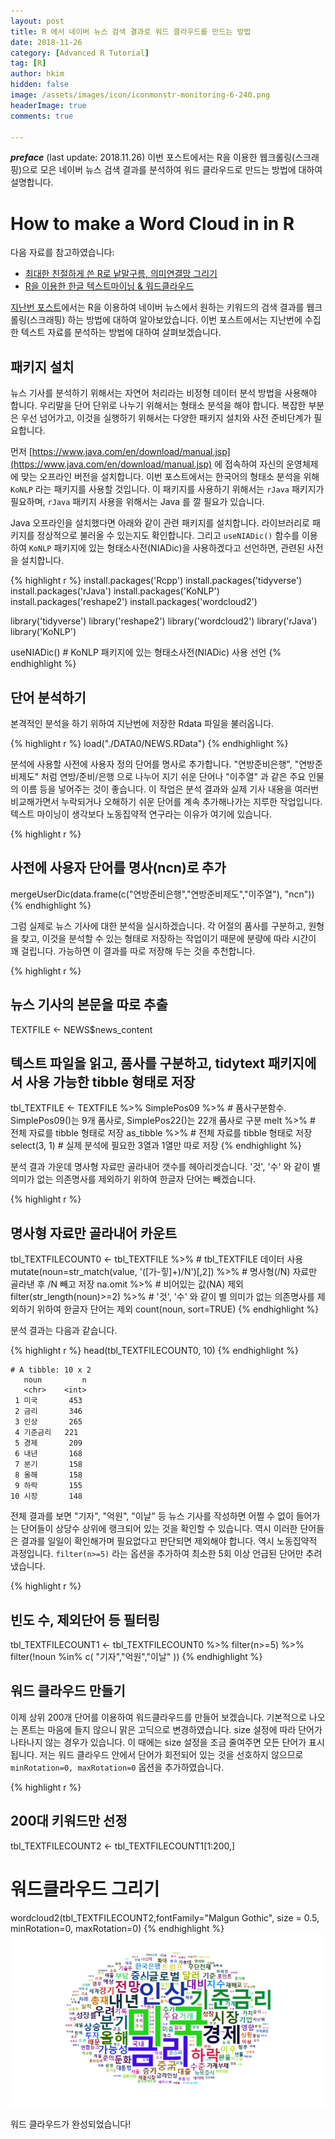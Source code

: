 ```yaml
---
layout: post  
title: R 에서 네이버 뉴스 검색 결과로 워드 클라우드를 만드는 방법  
date: 2018-11-26  
category: [Advanced R Tutorial]  
tag: [R]  
author: hkim  
hidden: false  
image: /assets/images/icon/iconmonstr-monitoring-6-240.png
headerImage: true
comments: true

---
```


***preface*** (last update: 2018.11.26) 이번 포스트에서는 R을 이용한 웹크롤링(스크래핑)으로 모은 네이버 뉴스 검색 결과를 분석하여 워드 클라우드로 만드는 방법에 대하여 설명합니다.

# How to make a Word Cloud in in R

다음 자료를 참고하였습니다:  
- [최대한 친절하게 쓴 R로 낱말구름, 의미연결망 그리기](https://kuduz.tistory.com/1090)
- [R을 이용한 한글 텍스트마이닝 & 워드클라우드](https://kutar37.tistory.com/entry/R%EC%9D%84-%EC%9D%B4%EC%9A%A9%ED%95%9C-%ED%85%8D%EC%8A%A4%ED%8A%B8%EB%A7%88%EC%9D%B4%EB%8B%9D-%EC%9B%8C%EB%93%9C%ED%81%B4%EB%9D%BC%EC%9A%B0%EB%93%9C)

[지난번 포스트](https://dr-hkim.github.io/Naver-News-Web-Scraping-using-Keywords-in-R/)에서는 R을 이용하여 네이버 뉴스에서 원하는 키워드의 검색 결과를 웹크롤링(스크래핑) 하는 방법에 대하여 알아보았습니다. 이번 포스트에서는 지난번에 수집한 텍스트 자료를 분석하는 방법에 대하여 살펴보겠습니다.


## 패키지 설치

뉴스 기사를 분석하기 위해서는 자연어 처리라는 비정형 데이터 분석 방법을 사용해야 합니다. 우리말을 단어 단위로 나누기 위해서는 형태소 분석을 해야 합니다. 복잡한 부분은 우선 넘어가고, 이것을 실행하기 위해서는 다양한 패키지 설치와 사전 준비단계가 필요합니다.

먼저 [https://www.java.com/en/download/manual.jsp](https://www.java.com/en/download/manual.jsp) 에 접속하여 자신의 운영체제에 맞는 오프라인 버전을 설치합니다. 이번 포스트에서는 한국어의 형태소 분석을 위해 `KoNLP` 라는 패키지를 사용할 것입니다. 이 패키지를 사용하기 위해서는 `rJava` 패키지가 필요하며, `rJava` 패키지 사용을 위해서는 Java 를 깔 필요가 있습니다.

Java 오프라인을 설치했다면 아래와 같이 관련 패키지를 설치합니다. 라이브러리로 패키지를 정상적으로 불러올 수 있는지도 확인합니다. 그리고 `useNIADic()` 함수를 이용하여 `KoNLP` 패키지에 있는 형태소사전(NIADic)을 사용하겠다고 선언하면, 관련된 사전을 설치합니다.


{% highlight r %}
install.packages('Rcpp')
install.packages('tidyverse') 
install.packages('rJava')
install.packages('KoNLP')
install.packages('reshape2')
install.packages('wordcloud2')

library('tidyverse')
library('reshape2')
library('wordcloud2')
library('rJava') 
library('KoNLP')

useNIADic() # KoNLP 패키지에 있는 형태소사전(NIADic) 사용 선언
{% endhighlight %}

## 단어 분석하기

본격적인 분석을 하기 위하여 지난번에 저장한 Rdata 파일을 불러옵니다.


{% highlight r %}
load("./DATA0/NEWS.RData")
{% endhighlight %}

분석에 사용할 사전에 사용자 정의 단어를 명사로 추가합니다. "연방준비은행", "연방준비제도" 처럼 연방/준비/은행 으로 나누어 지기 쉬운 단어나 "이주열" 과 같은 주요 인물의 이름 등을 넣어주는 것이 좋습니다. 이 작업은 분석 결과와 실제 기사 내용을 여러번 비교해가면서 누락되거나 오해하기 쉬운 단어를 계속 추가해나가는 지루한 작업입니다. 텍스트 마이닝이 생각보다 노동집약적 연구라는 이유가 여기에 있습니다.


{% highlight r %}
## 사전에 사용자 단어를 명사(ncn)로 추가
mergeUserDic(data.frame(c("연방준비은행","연방준비제도","이주열"), 
"ncn")) 
{% endhighlight %}

그럼 실제로 뉴스 기사에 대한 분석을 실시하겠습니다. 각 어절의 품사를 구분하고, 원형을 찾고, 이것을 분석할 수 있는 형태로 저장하는 작업이기 때문에 분량에 따라 시간이 꽤 걸립니다. 가능하면 이 결과를 따로 저장해 두는 것을 추천합니다.


{% highlight r %}
## 뉴스 기사의 본문을 따로 추출
TEXTFILE <- NEWS$news_content

## 텍스트 파일을 읽고, 품사를 구분하고, tidytext 패키지에서 사용 가능한 tibble 형태로 저장
tbl_TEXTFILE <- TEXTFILE %>% 
  SimplePos09 %>% # 품사구분함수. SimplePos09()는 9개 품사로, SimplePos22()는 22개 품사로 구분 
  melt %>%        # 전체 자료를 tibble 형태로 저장 
  as_tibble %>%   # 전체 자료를 tibble 형태로 저장 
  select(3, 1)    # 실제 분석에 필요한 3열과 1열만 따로 저장 
{% endhighlight %}

분석 결과 가운데 명사형 자료만 골라내어 갯수를 헤아리겟습니다. '것', '수' 와 같이 별 의미가 없는 의존명사를 제외하기 위하여 한글자 단어는 빼겠습니다.


{% highlight r %}
## 명사형 자료만 골라내어 카운트
tbl_TEXTFILECOUNT0 <- tbl_TEXTFILE %>% # tbl_TEXTFILE 데이터 사용 
  mutate(noun=str_match(value, '([가-힣]+)/N')[,2]) %>% # 명사형(/N) 자료만 골라낸 후 /N 빼고 저장 
  na.omit %>% # 비어있는 값(NA) 제외 
  filter(str_length(noun)>=2) %>%  # '것', '수' 와 같이 별 의미가 없는 의존명사를 제외하기 위하여 한글자 단어는 제외
  count(noun, sort=TRUE)
{% endhighlight %}

분석 결과는 다음과 같습니다.


{% highlight r %}
head(tbl_TEXTFILECOUNT0, 10)
{% endhighlight %}

```
# A tibble: 10 x 2
   noun         n
   <chr>    <int>
 1 미국       453
 2 금리       346
 3 인상       265
 4 기준금리   221
 5 경제       209
 6 내년       168
 7 분기       158
 8 올해       158
 9 하락       155
10 시장       148
```

전체 결과를 보면 "기자", "억원", "이날" 등 뉴스 기사를 작성하면 어쩔 수 없이 들어가는 단어들이 상당수 상위에 랭크되어 있는 것을 확인할 수 있습니다. 역시 이러한 단어들은 결과를 일일이 확인해가며 필요없다고 판단되면 제외해야 합니다. 역시 노동집약적 과정입니다. `filter(n>=5)` 라는 옵션을 추가하여 최소한 5회 이상 언급된 단어만 추려냈습니다.


{% highlight r %}
## 빈도 수, 제외단어 등 필터링
tbl_TEXTFILECOUNT1 <- tbl_TEXTFILECOUNT0 %>% filter(n>=5) %>% filter(!noun %in% c(
  "기자","억원","이날"
))
{% endhighlight %}

## 워드 클라우드 만들기

이제 상위 200개 단어를 이용하여 워드클라우드를 만들어 보겠습니다. 기본적으로 나오는 폰트는 마음에 들지 않으니 맑은 고딕으로 변경하였습니다. size 설정에 따라 단어가 나타나지 않는 경우가 있습니다. 이 때에는 size 설정을 조금 줄여주면 모든 단어가 표시됩니다. 저는 워드 클라우드 안에서 단어가 회전되어 있는 것을 선호하지 않으므로 `minRotation=0, maxRotation=0` 옵션을 추가하였습니다.


{% highlight r %}
## 200대 키워드만 선정
tbl_TEXTFILECOUNT2 <- tbl_TEXTFILECOUNT1[1:200,] 

# 워드클라우드 그리기
wordcloud2(tbl_TEXTFILECOUNT2,fontFamily="Malgun Gothic", size = 0.5, minRotation=0, maxRotation=0)
{% endhighlight %}
![ScreenClip](/assets/article_images/FILES_2018-11-26-Naver-News-Word-Cloud-in-R/Rplot.png)

워드 클라우드가 완성되었습니다!


